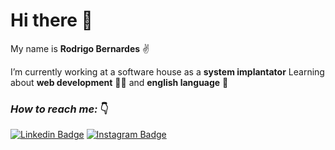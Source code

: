 # Hi there 👋

My name is **Rodrigo Bernardes** ✌

 I’m currently working at a software house as a **system implantator**
 Learning about **web development** 👨‍💻 and **english language** 🏈

### *How to reach me:* 👇

[![Linkedin Badge](https://img.shields.io/badge/-LinkedIn-blue?style=flat-square&logo=Linkedin&logoColor=white&link=https://www.linkedin.com/in/rodrigobernardes10/)](https://www.linkedin.com/in/rodrigobernardes10/)
[![Instagram Badge](https://img.shields.io/badge/-Instagram-orange?style=flat-square&logo=Instagram&logoColor=white&link=https://www.instagram.com/rodrigosfbernardes/)](https://www.instagram.com/rodrigosfbernardes/)
